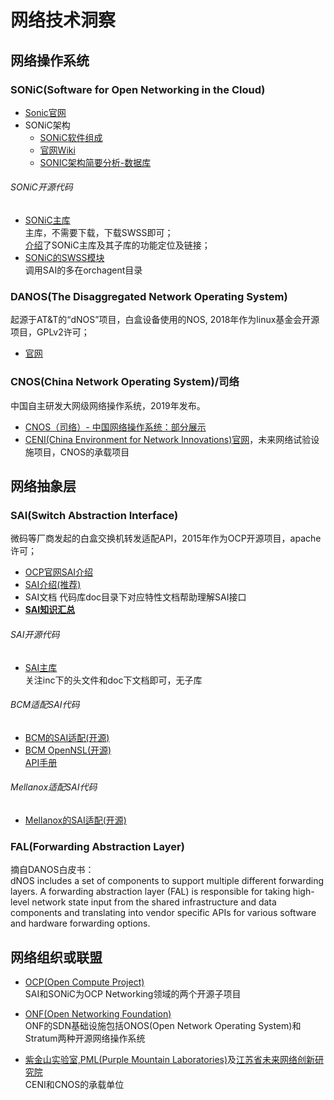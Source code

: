 # 网络技术洞察

## 网络操作系统

### SONiC(Software for Open Networking in the Cloud)
- [Sonic官网](https://azure.github.io/SONiC/)
- SONiC架构  
  - [SONiC软件组成](sonic.md)
  - [官网Wiki](https://github.com/Azure/SONiC/wiki/Architecture)
  - [SONIC架构简要分析-数据库](https://blog.csdn.net/armlinuxww/article/details/97236788)

###### SONiC开源代码
- [SONiC主库](https://github.com/Azure/sonic-buildimage)   
主库，不需要下载，下载SWSS即可；   
[介绍](https://github.com/Azure/SONiC/blob/master/sourcecode.md)了SONiC主库及其子库的功能定位及链接；
- [SONiC的SWSS模块](https://github.com/Azure/sonic-swss)  
调用SAI的多在orchagent目录

### DANOS(The Disaggregated Network Operating System) 
起源于AT&T的“dNOS”项目，白盒设备使用的NOS, 2018年作为linux基金会开源项目，GPLv2许可；
- [官网](https://www.danosproject.org/)

### CNOS(China Network Operating System)/司络
中国自主研发大网级网络操作系统，2019年发布。  
- [CNOS（司络）- 中国网络操作系统：部分展示](https://www.zcool.com.cn/work/ZNDYyMTg1NjQ=.html)
- [CENI(China Environment for Network Innovations)官网](https://www.fnic.cn/index.html)，未来网络试验设施项目，CNOS的承载项目

## 网络抽象层

### SAI(Switch Abstraction Interface)
微码等厂商发起的白盒交换机转发适配API，2015年作为OCP开源项目，apache许可；
- [OCP官网SAI介绍](https://www.opencompute.org/wiki/Networking/SAI)
- [SAI介绍(推荐)](https://www.design-reuse.com/articles/44519/switch-abstraction-interface-sai.html)
- SAI文档
代码库doc目录下对应特性文档帮助理解SAI接口
- **[SAI知识汇总](sai/README.md)**

###### SAI开源代码
- [SAI主库](https://github.com/opencomputeproject/SAI)  
关注inc下的头文件和doc下文档即可，无子库

###### BCM适配SAI代码
- [BCM的SAI适配(开源)](https://github.com/Broadcom-Switch/SAI/releases)  
- [BCM OpenNSL(开源)](https://github.com/Broadcom-Switch/OpenNSL)  
[API手册](http://broadcom-switch.github.io/OpenNSL/doc/html/index.html)

###### Mellanox适配SAI代码
- [Mellanox的SAI适配(开源)](https://github.com/Mellanox/SAI-Implementation)

### FAL(Forwarding Abstraction Layer)
摘自DANOS白皮书：  
dNOS includes a set of components to support multiple different forwarding layers. A
forwarding abstraction layer (FAL) is responsible for taking high-level network state input from the shared infrastructure and data components and translating into vendor specific APIs for various software and hardware forwarding options.

## 网络组织或联盟
- [OCP(Open Compute Project)](https://www.opencompute.org/)  
SAI和SONiC为OCP Networking领域的两个开源子项目

- [ONF(Open Networking Foundation)](https://opennetworking.org/)  
ONF的SDN基础设施包括ONOS(Open Network Operating System)和Stratum两种开源网络操作系统

- [紫金山实验室,PML(Purple Mountain Laboratories)](https://www.pmlabs.com.cn/)及[江苏省未来网络创新研究院](https://www.fnii.cn/)  
CENI和CNOS的承载单位

